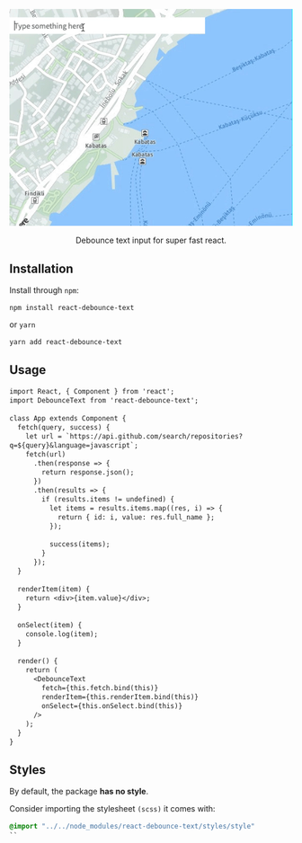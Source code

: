 
<p align="center">
<img src="Kapture.gif" />
</p>

<p align="center">
Debounce text input for super fast react.
</p>

## Installation

Install through `npm`:

    npm install react-debounce-text
    
or `yarn`

    yarn add react-debounce-text
    
## Usage

``` JS
import React, { Component } from 'react';
import DebounceText from 'react-debounce-text';

class App extends Component {
  fetch(query, success) {
    let url = `https://api.github.com/search/repositories?q=${query}&language=javascript`;
    fetch(url)
      .then(response => {
        return response.json();
      })
      .then(results => {
        if (results.items != undefined) {
          let items = results.items.map((res, i) => {
            return { id: i, value: res.full_name };
          });

          success(items);
        }
      });
  }

  renderItem(item) {
    return <div>{item.value}</div>;
  }

  onSelect(item) {
    console.log(item);
  }

  render() {
    return (
      <DebounceText
        fetch={this.fetch.bind(this)}
        renderItem={this.renderItem.bind(this)}
        onSelect={this.onSelect.bind(this)}
      />
    );
  }
}

```

## Styles

By default, the package **has no style**.

Consider importing the stylesheet `(scss)` it comes with:

```SCSS
@import "../../node_modules/react-debounce-text/styles/style"
``
